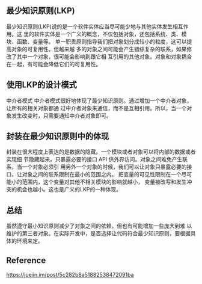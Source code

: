 
## 最少知识原则(LKP)

最少知识原则(LKP)说的是一个软件实体应当尽可能少地与其他实体发生相互作用。这 里的软件实体是一个广义的概念，不仅包括对象，还包括系统、类、模块、函数、变量等。
单一职责原则指导我们把对象划分成较小的粒度，这可以提高对象的可复用性。但越来越 多的对象之间可能会产生错综复杂的联系，如果修改了其中一个对象，很可能会影响到跟它相 互引用的其他对象。对象和对象耦合在一起，有可能会降低它们的可复用性。

## 使用LKP的设计模式

中介者模式 中介者模式很好地体现了最少知识原则。通过增加一个中介者对象，让所有的相关对象都通 过中介者对象来通信，而不是互相引用。所以，当一个对象发生改变时，只需要通知中介者对象即可。

## 封装在最少知识原则中的体现

封装在很大程度上表达的是数据的隐藏。一个模块或者对象可以将内部的数据或者实现细 节隐藏起来，只暴露必要的接口 API 供外界访问。对象之间难免产生联系，当一个对象必须引 用另外一个对象的时候，我们可以让对象只暴露必要的接口，让对象之间的联系限制在最小的范围之内。
把变量的可见性限制在一个尽可能小的范围内，这个变量对其他不相关模块的影响就越小，
变量被改写和发生冲突的机会也越小。这也是广义的LKP的一种体现。

## 总结

虽然遵守最小知识原则减少了对象之间的依赖，但也有可能增加一些庞大到难 以维护的第三者对象。在实际开发中，是否选择让代码符合最少知识原则，要根据具体的环境来定。


## Reference

https://juejin.im/post/5c282b8a51882538472091ba